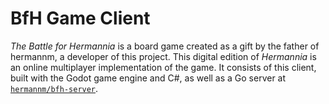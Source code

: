 # BfH Game Client

_The Battle for Hermannia_ is a board game created as a gift by the father of hermannm, a developer
of this project. This digital edition of _Hermannia_ is an online multiplayer implementation of the
game. It consists of this client, built with the Godot game engine and C#, as well as a Go server at
[`hermannm/bfh-server`](https://github.com/hermannm/bfh-server).

